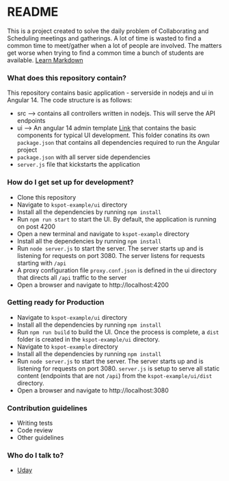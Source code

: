 # README

This is a project created to solve the daily problem of Collaborating and Scheduling meetings and gatherings. A lot of time is wasted to find a common time to meet/gather when a lot of people are involved. The matters get worse when trying to find a common time a bunch of students are available. [Learn Markdown](https://bitbucket.org/tutorials/markdowndemo)

### What does this repository contain?

This repository contains basic application - serverside in nodejs and ui in Angular 14. The code structure is as follows:

- src --> contains all controllers written in nodejs. This will serve the API endpoints
- ui --> An angular 14 admin template [Link](https://preview.themeforest.net/item/fuse-angularjs-material-design-admin-template/full_screen_preview/12931855) that contains the basic components for typical UI development. This folder conatins its own `package.json` that contains all dependencies required to run the Angular project
- `package.json` with all server side dependencies
- `server.js` file that kickstarts the application

### How do I get set up for development?

- Clone this repository
- Navigate to `kspot-example/ui` directory
- Install all the dependencies by running `npm install`
- Run `npm run start` to start the UI. By default, the application is running on post 4200
- Open a new terminal and navigate to `kspot-example` directory
- Install all the dependencies by running `npm install`
- Run `node server.js` to start the server. The server starts up and is listening for requests on port 3080. The server listens for requests starting with `/api`
- A proxy configuration file `proxy.conf.json` is defined in the ui directory that directs all `/api` traffic to the server
- Open a browser and navigate to http://localhost:4200

### Getting ready for Production

- Navigate to `kspot-example/ui` directory
- Install all the dependencies by running `npm install`
- Run `npm run build` to build the UI. Once the process is complete, a `dist` folder is created in the `kspot-example/ui` directory.
- Navigate to `kspot-example` directory
- Install all the dependencies by running `npm install`
- Run `node server.js` to start the server. The server starts up and is listening for requests on port 3080. `server.js` is setup to serve all static content (endpoints that are not `/api`) from the `kspot-example/ui/dist` directory.
- Open a browser and navigate to http://localhost:3080

### Contribution guidelines

- Writing tests
- Code review
- Other guidelines

### Who do I talk to?

- [Uday](mailto:uday@kloudspot.com)
